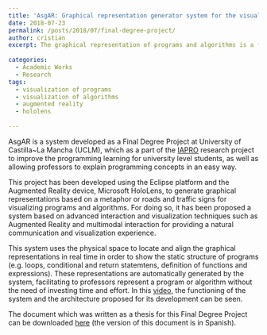 ```yaml
---
title: 'AsgAR: Graphical representation generator system for the visualization of programs and algorithms using Mixed Reality'
date: 2018-07-23
permalink: /posts/2018/07/final-degree-project/
author: cristian
excerpt: The graphical representation of programs and algorithms is a field of research with relevant publications of more than 25 years. Since its inception, its use has been shown to improve significantly the learning process for students of different academic levels. However, this type of approaches requires a major effort on the part of professors to be them correctly integrated.
 
categories:
  - Academic Works
  - Research
tags:
  - visualization of programs
  - visualization of algorithms
  - augmented reality
  - hololens
  
---
```


AsgAR is a system developed as a Final Degree Project at University of Castilla~La Mancha (UCLM), which as a part of the [IAPRO](http://blog.uclm.es/grupochico/proyecto-iapro/) research project to improve the programming learning for university level students, as well as allowing professors to explain programming concepts in an easy way.

This project has been developed using the Eclipse platform and the Augmented Reality device, Microsoft HoloLens, to generate graphical representations based on a metaphor or roads and traffic signs for visualizing programs and algorithms. For doing so, it has been proposed a system based on advanced interaction and visualization techniques such as Augmented Reality and multimodal interaction for providing a natural communication and visualization experience.

This system uses the physical space to locate and align the graphical representations in real time in order to show the static structure of programs (e.g. loops, conditional and return statemtens, definition of functions and expressions). These representations are automatically generated by the system, facilitating to professors represent a program or algorithm without the need of investing time and effort. In this [video](https://www.youtube.com/watch?v=8BwC-D9zTaU), the functioning of the system and the architecture proposed for its development can be seen.

The document which was written as a thesis for this Final Degree Project can be downloaded [here](https://ruidera.uclm.es/xmlui/bitstream/handle/10578/19067/TFG_Cristian%20G%c3%b3mez%20Portes.pdf?sequence=1&isAllowed=y) (the version of this document is in Spanish).

<!-- <embed src="http://cris21395.github.io/files/AsgAR.pdf" width="650" height="1800" type='application/pdf'> -->
